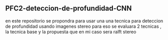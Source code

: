 ## PFC2-deteccion-de-profundidad-CNN
en este repositorio se propondra para usar una una tecnica para deteccion de profundidad usando imagenes stereo
para eso se evaluara 2 tecnicas , la tecnica base y la propuesta que en mi caso sera ralft stereo 
